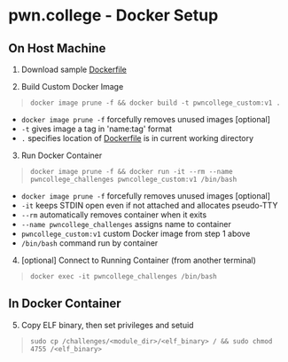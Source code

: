# pwn.college - Docker Setup

## On Host Machine
1. Download sample [Dockerfile](./Dockerfile)

2. Build Custom Docker Image
> `docker image prune -f && docker build -t pwncollege_custom:v1 .`
- `docker image prune -f` forcefully removes unused images [optional]
- `-t` gives image a tag in 'name:tag' format
- `.` specifies location of [Dockerfile](./Dockerfile) is in current working directory

3. Run Docker Container
> `docker image prune -f && docker run -it --rm --name pwncollege_challenges pwncollege_custom:v1 /bin/bash`
- `docker image prune -f` forcefully removes unused images [optional]
- `-it` keeps STDIN open even if not attached and allocates pseudo-TTY
- `--rm` automatically removes container when it exits
- `--name pwncollege_challenges` assigns name to container
- `pwncollege_custom:v1` custom Docker image from step 1 above
- `/bin/bash` command run by container

4. [optional] Connect to Running Container (from another terminal)
> `docker exec -it pwncollege_challenges /bin/bash`

## In Docker Container
5. Copy ELF binary, then set privileges and setuid
> `sudo cp /challenges/<module_dir>/<elf_binary> / && sudo chmod 4755 /<elf_binary>`
